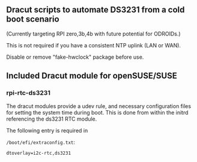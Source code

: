 ## Dracut scripts to automate DS3231 from a cold boot scenario
(Currently targeting RPI zero,3b,4b with future potential for ODROIDs.)

This is not required if you have a consistent NTP uplink (LAN or WAN).

Disable or remove "fake-hwclock" package before use.

## Included Dracut module for openSUSE/SUSE

### rpi-rtc-ds3231

The dracut modules provide a udev rule, and necessary configuration files for setting the system time during boot.
This is done from within the initrd referencing the ds3231 RTC module.

The following entry is required in 

`/boot/efi/extraconfig.txt`:
```
dtoverlay=i2c-rtc,ds3231
```
